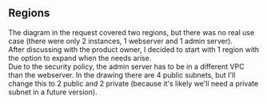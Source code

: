 ## Regions
The diagram in the request covered two regions, but there was no real use case (there were only 2 instances, 1 webserver and 1 admin server).   
After discussing with the product owner, I decided to start with 1 region with the option to expand when the needs arise.   
Due to the security policy, the admin server has to be in a different VPC than the webserver. In the drawing there are 4 public subnets, but I'll change this to 2 public and 2 private (because it's likely we'll need a private subnet in a future version).